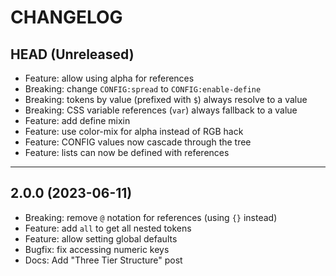 CHANGELOG
=========

## HEAD (Unreleased)
* Feature: allow using alpha for references
* Breaking: change `CONFIG:spread` to `CONFIG:enable-define`
* Breaking: tokens by value (prefixed with `$`) always resolve to a value
* Breaking: CSS variable references (`var`) always fallback to a value
* Feature: add define mixin
* Feature: use color-mix for alpha instead of RGB hack
* Feature: CONFIG values now cascade through the tree
* Feature: lists can now be defined with references

---

## 2.0.0 (2023-06-11)

* Breaking: remove `@` notation for references (using `{}` instead)
* Feature: add `all` to get all nested tokens
* Feature: allow setting global defaults
* Bugfix: fix accessing numeric keys
* Docs: Add "Three Tier Structure" post

